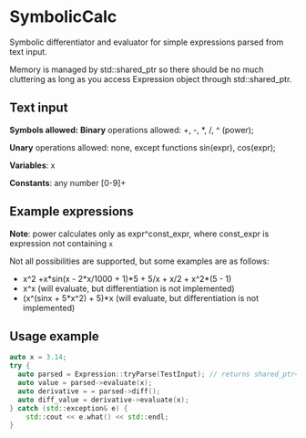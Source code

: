 # SymbolicCalc
Symbolic differentiator and evaluator for simple expressions parsed from text input.

Memory is managed by std::shared_ptr so there should be no much cluttering as long as you access Expression object through std::shared_ptr<Expression>.

## Text input
	
**Symbols allowed:**
**Binary** operations allowed: +, -, \*, /, ^ (power);
	
**Unary** operations allowed: none, except functions sin(expr), cos(expr);
	
**Variables**: x
	
**Constants**: any number [0-9]+
	
## Example expressions

**Note**: power calculates only as expr^const_expr, where const_expr is expression not containing `x` 

Not all possibilities are supported, but some examples are as follows:
* x^2 +x\*sin(x - 2\*x/1000 + 1)\*5 + 5/x + x/2 + x^2\*(5 - 1)
* x^x  (will evaluate, but differentiation is not implemented)
* (x^(sinx + 5\*x^2) + 5)\*x (will evaluate, but differentiation is not implemented)

## Usage example

```C++
auto x = 3.14;
try {
  auto parsed = Expression::tryParse(TestInput); // returns shared_ptr<Expression>
  auto value = parsed->evaluate(x);
  auto derivative = = parsed->diff();
  auto diff_value = derivative->evaluate(x);
} catch (std::exception& e) {
	std::cout << e.what() << std::endl;
}
```
